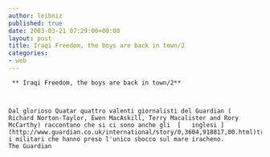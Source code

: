 ```yaml
---
author: leibniz
published: true
date: 2003-03-21 07:29:00+00:00
layout: post
title: Iraqi Freedom, the boys are back in town/2
categories:
- web
---
```


	 ** Iraqi Freedom, the boys are back in town/2**
	
	
	
	Dal glorioso Quatar quattro valenti giornalisti del Guardian (  Richard Norton-Taylor, Ewen MacAskill, Terry Macalister and Rory McCarthy) raccontano che si ci sono anche gli  [   inglesi ](http://www.guardian.co.uk/international/story/0,3604,918817,00.html)tra i militari che hanno preso l'unico sbocco sul mare iracheno.   
	The Guardian